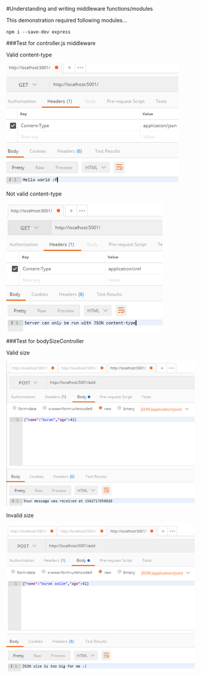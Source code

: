 #Understanding and writing middleware functions/modules

This demonstration required following modules...

```
npm i --save-dev express
```

###Test for controller.js middleware

Valid content-type

![screenshot_1](test_1.png)

Not valid content-type

![screenshot_2](test_2.png)

###Test for bodySizeController

Valid size

![screenshot_3](test_3.png)

Invalid size

![screenshot_4](test_4.png)